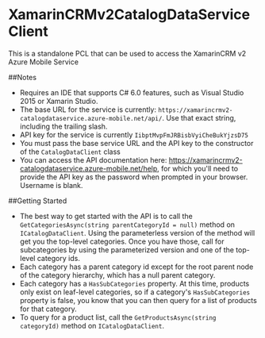 # XamarinCRMv2CatalogDataServiceClient
This is a standalone PCL that can be used to access the XamarinCRM v2 Azure Mobile Service

##Notes
* Requires an IDE that supports C# 6.0 features, such as Visual Studio 2015 or Xamarin Studio.
* The base URL for the service is currently: `https://xamarincrmv2-catalogdataservice.azure-mobile.net/api/`. Use that exact string, including the trailing slash.
* API key for the service is currently `IibptMvpFmJRBisbVyiCheBukYjzsD75`
* You must pass the base service URL and the API key to the constructor of the `CatalogDataClient` class
* You can access the API documentation here: https://xamarincrmv2-catalogdataservice.azure-mobile.net/help, for which you'll need to provide the API key as the password when prompted in your browser. Username is blank.

##Getting Started
* The best way to get started with the API is to call the `GetCategoriesAsync(string parentCategoryId = null)` method on `ICatalogDataClient`. Using the parameterless version of the method will get you the top-level categories. Once you have those, call for subcategories by using the parameterized version and one of the top-level category ids.
* Each category has a parent category id except for the root parent node of the category hierarchy, which has a null parent category.
* Each category has a `HasSubCategories` property. At this time, products only exist on leaf-level categories, so if a category's `HasSubCategories` property is false, you know that you can then query for a list of products for that category.
* To query for a product list, call the `GetProductsAsync(string categoryId)` method on `ICatalogDataClient`.
